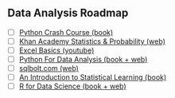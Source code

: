 ## Data Analysis Roadmap
- [ ] [Python Crash Course (book)](https://drive.google.com/file/d/1weVNHru7CiVw2tJvnMkv1BYxlHZCLnit/view?usp=sharing)
- [ ] [Khan Academy Statistics & Probability (web)](https://www.khanacademy.org/math/statistics-probability)
- [ ] [Excel Basics (youtube)](https://youtube.com/playlist?list=PLrRPvpgDmw0n34OMHeS94epMaX_Y8Tu1k&si=DI0jX32aBFtQ8OZa)
- [ ] [Python For Data Analysis (book + web)](https://wesmckinney.com/book/)
- [ ] [sqlbolt.com (web)](https://sqlbolt.com/)
- [ ] [An Introduction to Statistical Learning (book)](https://www.statlearning.com/)
- [ ] [R for Data Science (book + web)](https://r4ds.hadley.nz/)
